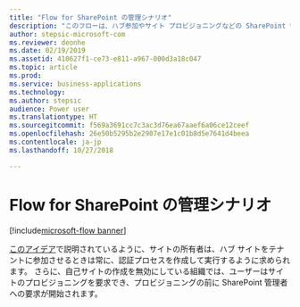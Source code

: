 ```yaml
---
title: "Flow for SharePoint の管理シナリオ"
description: "このフローは、ハブ参加やサイト プロビジョニングなどの SharePoint 管理シナリオに使用されます。"
author: stepsic-microsoft-com
ms.reviewer: deonhe
ms.date: 02/19/2019
ms.assetid: 410627f1-ce73-e811-a967-000d3a18c047
ms.topic: article
ms.prod: 
ms.service: business-applications
ms.technology: 
ms.author: stepsic
audience: Power user
ms.translationtype: HT
ms.sourcegitcommit: f569a3691cc7c3ac3d76ea67aaef6a06ce12ceef
ms.openlocfilehash: 26e50b5295b2e2907e17e1c01b8d5e7641d4beea
ms.contentlocale: ja-jp
ms.lasthandoff: 10/27/2018

---
```

# <a name="flow-for-sharepoint-admin-scenarios"></a>Flow for SharePoint の管理シナリオ


[!include[microsoft-flow banner](../includes/microsoft-flow.md)]

[このアイデア](https://powerusers.microsoft.com/t5/Flow-Ideas/Approval-of-SharePoint-Site-getting-joined-with-a-Hub-Site/idi-p/122808)で説明されているように、サイトの所有者は、ハブ サイトをテナントに参加させるときは常に、認証プロセスを作成して実行するように求められます。  さらに、自己サイトの作成を無効にしている組織では、ユーザーはサイトのプロビジョニングを要求でき、プロビジョニングの前に SharePoint 管理者への要求が開始されます。
